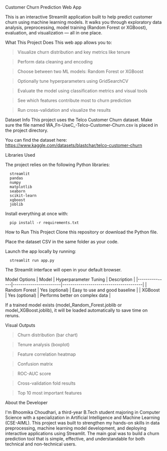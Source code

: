 Customer Churn Prediction Web App

This is an interactive Streamlit application built to help predict customer churn using machine learning models. It walks you through exploratory data analysis, preprocessing, model training (Random Forest or XGBoost), evaluation, and visualization — all in one place.

What This Project Does
This web app allows you to:

> Visualize churn distribution and key metrics like tenure

> Perform data cleaning and encoding

> Choose between two ML models: Random Forest or XGBoost

> Optionally tune hyperparameters using GridSearchCV

> Evaluate the model using classification metrics and visual tools

> See which features contribute most to churn prediction

> Run cross-validation and visualize the results

Dataset Info
This project uses the Telco Customer Churn dataset.
Make sure the file named WA_Fn-UseC_-Telco-Customer-Churn.csv is placed in the project directory.

You can find the dataset here: https://www.kaggle.com/datasets/blastchar/telco-customer-churn

Libraries Used

The project relies on the following Python libraries:

      streamlit
      pandas
      numpy
      matplotlib
      seaborn
      scikit-learn
      xgboost
      joblib

Install everything at once with:

      pip install -r requirements.txt

How to Run This Project
Clone this repository or download the Python file.

Place the dataset CSV in the same folder as your code.

Launch the app locally by running:

      streamlit run app.py

The Streamlit interface will open in your default browser.

Model Options
| Model         | Hyperparameter Tuning | Description                            |
|---------------|------------------------|----------------------------------------|
| Random Forest | Yes (optional)         | Easy to use and good baseline          |
| XGBoost       | Yes (optional)         | Performs better on complex data        |

If a trained model exists (model_Random_Forest.joblib or model_XGBoost.joblib), it will be loaded automatically to save time on reruns.

Visual Outputs
> Churn distribution (bar chart)

> Tenure analysis (boxplot)

> Feature correlation heatmap

> Confusion matrix

> ROC-AUC score

> Cross-validation fold results

> Top 10 most important features

About the Developer

I'm Bhoomika Choudhari, a third-year B.Tech student majoring in Computer Science with a specialization in Artificial Intelligence and Machine Learning (CSE-AIML). This project was built to strengthen my hands-on skills in data preprocessing, machine learning model development, and deploying interactive applications using Streamlit. The main goal was to build a churn prediction tool that is simple, effective, and understandable for both technical and non-technical users.



